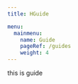 ```yaml
---
title: HGuide

menu:
  mainmenu:
    name: Guide
    pageRef: /guides
    weight: 4
---
```


this is guide
